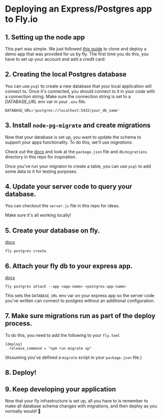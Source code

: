 # Deploying an Express/Postgres app to Fly.io

## 1. Setting up the node app

This part was simple. We just followed [this guide](https://fly.io/docs/languages-and-frameworks/node/) to clone and deploy a demo app that was provided for us by fly. The first time you do this, you have to set up your account and add a credit card.

## 2. Creating the local Postgres database

You can use `psql` to create a new database that your local application will connect to. Once it's connected, you should connect to it in your code with a connection string. Make sure the connection string is set to a DATABASE_URL env var in your `.env` file.

```
DATABASE_URL='postgres://localhost:5432/your_db_name'
```

## 3. Install `node-pg-migrate` and create migrations

Now that your database is set up, you want to update the schema to support your apps functionality. To do this, we'll use *migrations*.

Check out the [docs](https://salsita.github.io/node-pg-migrate/#/) and look at the `package.json` file and `db/migrations` directory in this repo for inspiration.

Once you've run your migraton to create a table, you can use `psql` to add some data to it for testing purposes.

## 4. Update your server code to query your database.

You can checkout the `server.js` file in this repo for ideas.

Make sure it's all working locally!

## 5. Create your database on fly.

[docs](https://fly.io/docs/flyctl/postgres-create/)

```
fly postgres create
```

## 6. Attach your fly db to your express app.

[docs](https://fly.io/docs/postgres/managing/attach-detach/)

```
fly postgres attach --app <app-name> <postgres-app-name>
```

This sets the `DATABASE_URL` env var on your express app so the server code you've written can connect to postgres without an additional configuration.

## 7. Make sure migrations run as part of the deploy process.

To do this, you need to add the following to your `fly.toml`

```
[deploy]
  release_command = "npm run migrate up"
```

(Assuming you've defined a `migrate` script in your `package.json` file.)

## 8. Deploy!

## 9. Keep developing your application

Now that your fly infrastructure is set up, all you have to is remember to make all database schema changes with migrations, and then deploy as you normally would! 🥳